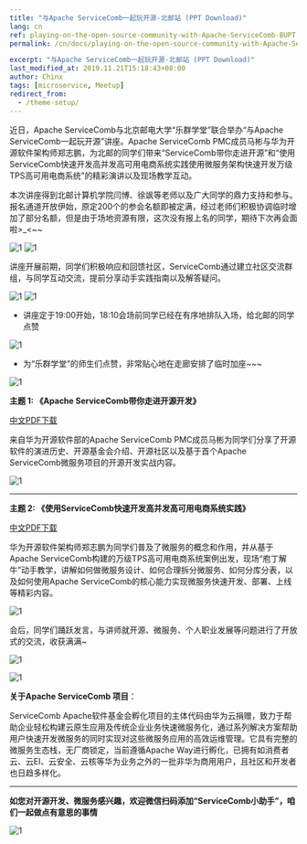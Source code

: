 ```yaml
---
title: "与Apache ServiceComb一起玩开源-北邮站 (PPT Download)"
lang: cn
ref: playing-on-the-open-source-community-with-Apache-ServiceComb-BUPT
permalink: /cn/docs/playing-on-the-open-source-community-with-Apache-ServiceComb-BUPT/

excerpt: "与Apache ServiceComb一起玩开源-北邮站 (PPT Download)"
last_modified_at: 2019.11.21T15:18:43+08:00
author: Chinx
tags: [microservice, Meetup]
redirect_from:
  - /theme-setup/
---
```


近日，Apache ServiceComb与北京邮电大学“乐群学堂”联合举办“与Apache ServiceComb一起玩开源”讲座。Apache ServiceComb PMC成员马彬与华为开源软件架构师郑志鹏，为北邮的同学们带来“ServiceComb带你走进开源”和“使用ServiceComb快速开发高并发高可用电商系统实践使用微服务架构快速开发万级TPS高可用电商系统”的精彩演讲以及现场教学互动。

本次讲座得到北邮计算机学院闫博、徐飒等老师以及广大同学的鼎力支持和参与。报名通道开放伊始，原定200个的参会名额即被定满，经过老师们积极协调临时增加了部分名额，但是由于场地资源有限，这次没有报上名的同学，期待下次再会面啦>_<~~

![1](/assets/images/colleges_and_universities/BUPT/1.signup.jpg) ![1](/assets/images/colleges_and_universities/BUPT/2.signup.jpg)

讲座开展前期，同学们积极响应和回馈社区，ServiceComb通过建立社区交流群组，与同学互动交流，提前分享动手实践指南以及解答疑问。

![1](/assets/images/colleges_and_universities/BUPT/3.answer.jpg) ![1](/assets/images/colleges_and_universities/BUPT/4.answer.jpg)

- 讲座定于19:00开始，18:10会场前同学已经在有序地排队入场，给北邮的同学点赞

![1](/assets/images/colleges_and_universities/BUPT/5.enter.jpg)

- 为“乐群学堂”的师生们点赞，非常贴心地在走廊安排了临时加座~~~

![1](/assets/images/colleges_and_universities/BUPT/6.meeting.jpg) 

**主题 1: 《Apache ServiceComb带你走进开源开发》**   

[中文PDF下载](/assets/slides/20191120/Apache_ServiceComb.pdf)

来自华为开源软件部的Apache ServiceComb PMC成员马彬为同学们分享了开源软件的演进历史、开源基金会介绍、开源社区以及基于首个Apache ServiceComb微服务项目的开源开发实战内容。

![1](/assets/images/colleges_and_universities/BUPT/7.meeting.jpg)

---
**主题 2: 《使用ServiceComb快速开发高并发高可用电商系统实践》** 

[中文PDF下载](/assets/slides/20191120/2.Apache_ServiceComb_builds_online_store.pdf)

华为开源软件架构师郑志鹏为同学们普及了微服务的概念和作用，并从基于Apache ServiceComb构建的万级TPS高可用电商系统案例出发，现场“庖丁解牛”动手教学，讲解如何做微服务设计、如何合理拆分微服务、如何分库分表，以及如何使用Apache ServiceComb的核心能力实现微服务快速开发、部署、上线等精彩内容。

![1](/assets/images/colleges_and_universities/BUPT/8.meeting.jpg)

会后，同学们踊跃发言，与讲师就开源、微服务、个人职业发展等问题进行了开放式的交流，收获满满~

![1](/assets/images/colleges_and_universities/BUPT/9.meeting.jpg) 

![1](/assets/images/colleges_and_universities/BUPT/10.meeting.jpg)


**关于Apache ServiceComb 项目**：

ServiceComb Apache软件基金会孵化项目的主体代码由华为云捐赠，致力于帮助企业轻松构建云原生应用及传统企业业务快速微服务化，通过系列解决方案帮助用户快速开发微服务的同时实现对这些微服务应用的高效运维管理。它具有完整的微服务生态栈，无厂商锁定，当前遵循Apache Way进行孵化，已拥有如消费者云、云EI、云安全、云核等华为业务之外的一批非华为商用用户，且社区和开发者也日趋多样化。

---
**如您对开源开发、微服务感兴趣，欢迎微信扫码添加“ServiceComb小助手”，咱们一起做点有意思的事情**

![1](/assets/images/QRcode.png)
